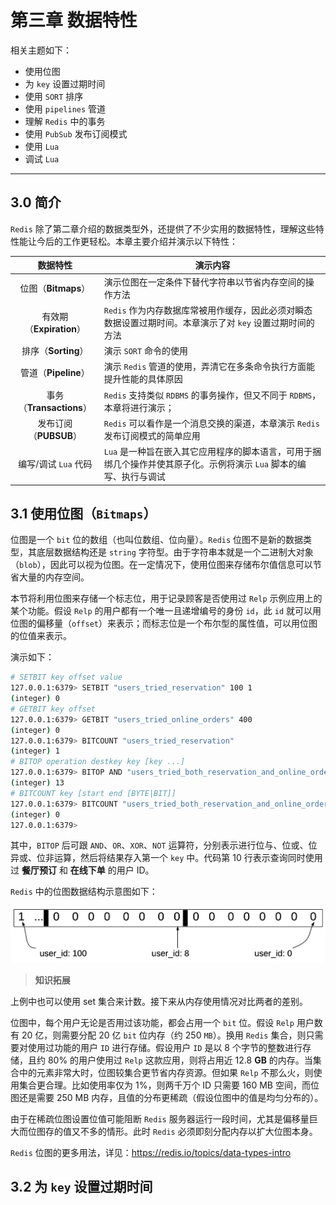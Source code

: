 # 第三章 数据特性

相关主题如下：

- 使用位图
- 为 `key` 设置过期时间
- 使用 `SORT` 排序
- 使用 `pipelines` 管道
- 理解 `Redis` 中的事务
- 使用 `PubSub` 发布订阅模式
- 使用 `Lua`
- 调试 `Lua`

---

## 3.0 简介

`Redis` 除了第二章介绍的数据类型外，还提供了不少实用的数据特性，理解这些特性能让今后的工作更轻松。本章主要介绍并演示以下特性：

|         数据特性         | 演示内容                                                     |
| :----------------------: | ------------------------------------------------------------ |
|   位图（**Bitmaps**）    | 演示位图在一定条件下替代字符串以节省内存空间的操作方法       |
| 有效期（**Expiration**） | `Redis` 作为内存数据库常被用作缓存，因此必须对瞬态数据设置过期时间。本章演示了对 `key` 设置过期时间的方法 |
|   排序（**Sorting**）    | 演示 `SORT` 命令的使用                                       |
|   管道（**Pipeline**）   | 演示 `Redis` 管道的使用，弄清它在多条命令执行方面能提升性能的具体原因 |
| 事务（**Transactions**） | `Redis` 支持类似 `RDBMS` 的事务操作，但又不同于 `RDBMS`，本章将进行演示； |
|  发布订阅（**PUBSUB**）  | `Redis` 可以看作是一个消息交换的渠道，本章演示 `Redis` 发布订阅模式的简单应用 |
|   编写/调试 `Lua` 代码   | `Lua` 是一种旨在嵌入其它应用程序的脚本语言，可用于捆绑几个操作并使其原子化。示例将演示 `Lua` 脚本的编写、执行与调试 |





## 3.1 使用位图（`Bitmaps`）

位图是一个 `bit` 位的数组（也叫位数组、位向量）。`Redis` 位图不是新的数据类型，其底层数据结构还是 `string` 字符型。由于字符串本就是一个二进制大对象（`blob`），因此可以视为位图。在一定情况下，使用位图来存储布尔值信息可以节省大量的内存空间。

本节将利用位图来存储一个标志位，用于记录顾客是否使用过 `Relp` 示例应用上的某个功能。假设 `Relp` 的用户都有一个唯一且递增编号的身份 `id`，此 `id` 就可以用位图的偏移量（`offset`）来表示；而标志位是一个布尔型的属性值，可以用位图的位值来表示。

演示如下：

```bash
# SETBIT key offset value
127.0.0.1:6379> SETBIT "users_tried_reservation" 100 1
(integer) 0
# GETBIT key offset
127.0.0.1:6379> GETBIT "users_tried_online_orders" 400
(integer) 0
127.0.0.1:6379> BITCOUNT "users_tried_reservation"
(integer) 1
# BITOP operation destkey key [key ...]
127.0.0.1:6379> BITOP AND "users_tried_both_reservation_and_online_orders" "users_tried_reservation" "users_tried_online_orders"
(integer) 13
# BITCOUNT key [start end [BYTE|BIT]]
127.0.0.1:6379> BITCOUNT "users_tried_both_reservation_and_online_orders"
(integer) 0
127.0.0.1:6379>
```

其中，`BITOP` 后可跟 `AND`、`OR`、`XOR`、`NOT` 运算符，分别表示进行位与、位或、位异或、位非运算，然后将结果存入第一个 `key` 中。代码第 10 行表示查询同时使用过 **餐厅预订** 和 **在线下单** 的用户 ID。

`Redis` 中的位图数据结构示意图如下：

![img](assets/c3-1.png)



> **知识拓展**

上例中也可以使用 set 集合来计数。接下来从内存使用情况对比两者的差别。

位图中，每个用户无论是否用过该功能，都会占用一个 `bit` 位。假设 `Relp` 用户数有 20 亿，则需要分配 20 亿 `bit` 位内存（约 250 `MB`）。换用 `Redis` 集合，则只需要对使用过功能的用户 `ID` 进行存储。假设用户 `ID` 是以 8 个字节的整数进行存储，且约 80% 的用户使用过 `Relp` 这款应用，则将占用近 12.8 **GB** 的内存。当集合中的元素非常大时，位图较集合更节省内存资源。但如果 `Relp` 不那么火，则使用集合更合理。比如使用率仅为 1%，则两千万个 ID 只需要 160 MB 空间，而位图还是需要 250 MB 内存，且值的分布更稀疏（假设位图中的值是均匀分布的）。

由于在稀疏位图设置位值可能阻断 `Redis` 服务器运行一段时间，尤其是偏移量巨大而位图存的值又不多的情形。此时 `Redis` 必须即刻分配内存以扩大位图本身。

`Redis` 位图的更多用法，详见：https://redis.io/topics/data-types-intro 



## 3.2 为 `key` 设置过期时间

